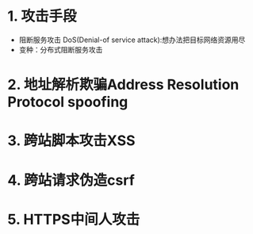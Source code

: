 # 1. 攻击手段
  - 阻断服务攻击 DoS(Denial-of service attack):想办法把目标网络资源用尽
  - 变种：分布式阻断服务攻击


# 2. 地址解析欺骗Address Resolution Protocol spoofing


# 3. 跨站脚本攻击XSS


# 4. 跨站请求伪造csrf


# 5. HTTPS中间人攻击
